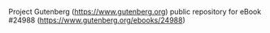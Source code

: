 Project Gutenberg (https://www.gutenberg.org) public repository for eBook #24988 (https://www.gutenberg.org/ebooks/24988)

